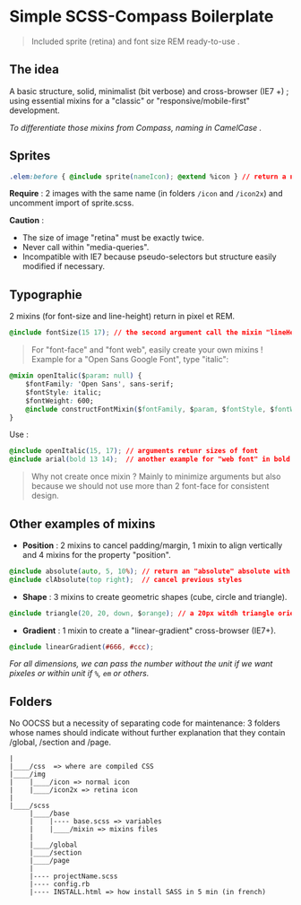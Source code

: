 Simple SCSS-Compass Boilerplate
=================================

> Included sprite (retina) and font size REM ready-to-use .

<!--[French Version](https://laurentperroteau.com)-->

## The idea

A basic structure, solid, minimalist (bit verbose) and cross-browser (IE7 +) ; using essential mixins for a "classic" or "responsive/mobile-first" development.

_To differentiate those mixins from Compass, naming in CamelCase ._


## Sprites

```css
.elem:before { @include sprite(nameIcon); @extend %icon } // return a normal and retina version
```
__Require__ : 2 images with the same name (in folders `/icon` and `/icon2x`) and uncomment import of sprite.scss.

__Caution__ : 

- The size of image "retina" must be exactly twice.
- Never call within "media-queries".
- Incompatible with IE7 because pseudo-selectors but structure easily modified if necessary. 


## Typographie

2 mixins (for font-size and line-height) return in pixel et REM.

```css
@include fontSize(15 17); // the second argument call the mixin "lineHeight"
```

> For "font-face" and "font web", easily create your own mixins ! Example for a "Open Sans Google Font", type "italic":

```css
@mixin openItalic($param: null) {
    $fontFamily: 'Open Sans', sans-serif;
    $fontStyle: italic;
    $fontWeight: 600;
    @include constructFontMixin($fontFamily, $param, $fontStyle, $fontWeight);
}
```

Use :

```css
@include openItalic(15, 17); // arguments retunr sizes of font
@include arial(bold 13 14);  // another example for "web font" in bold
```

> Why not create once mixin ? Mainly to minimize arguments but also because we should not use more than 2 font-face for consistent design. 


## Other examples of mixins

* __Position__ : 2 mixins to cancel padding/margin, 1 mixin to align vertically and 4 mixins for the property "position".

```css
@include absolute(auto, 5, 10%); // return an "absolute" absolute with top: 5px and right: 10%
@include clAbsolute(top right);  // cancel previous styles
```

* __Shape__ : 3 mixins to create geometric shapes (cube, circle and triangle).

```css
@include triangle(20, 20, down, $orange); // a 20px witdh triangle oriented downward 
```

* __Gradient__ : 1 mixin to create a "linear-gradient" cross-browser (IE7+).

```css
@include linearGradient(#666, #ccc); 
```

_For all dimensions, we can pass the number without the unit if we want pixeles or within unit if `%`, `em` or others._

## Folders

No OOCSS but a necessity of separating code for maintenance: 3 folders whose names should indicate without further explanation that they contain /global, /section and /page.

```
|
|____/css  => where are compiled CSS
|____/img
|    |____/icon => normal icon
|    |____/icon2x => retina icon
|
|____/scss
     |____/base
     |    |---- base.scss => variables
     |    |____/mixin => mixins files
     |
     |____/global
     |____/section
     |____/page
     |
     |---- projectName.scss
     |---- config.rb
     |---- INSTALL.html => how install SASS in 5 min (in french)
```
